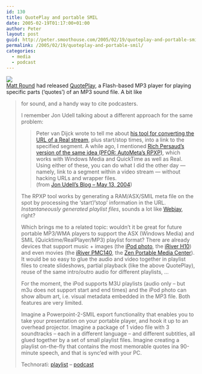 ```yaml
---
id: 130
title: QuotePlay and portable SMIL
date: 2005-02-19T01:17:00+01:00
author: Peter
layout: post
guid: http://peter.smoothouse.com/2005/02/19/quoteplay-and-portable-smil/
permalink: /2005/02/19/quoteplay-and-portable-smil/
categories:
  - media
  - podcast
---
```

![](http://www.pixagogo.com/S5vpfnjbBPdPmmSeKgGdn5VENtezR!CpJ6WJuwzfYyRdzpHoWJc!y3mmuc4na6FmFpfYALcZO7igGDZqMwgRq3CB9I6EydmLAqtxOsylS5fir8lWnSBG-aN4O9KS4-erD9Dx9dY9-Q7FjyLImU0kZIUQ__/QuotePlay2.jpg)  
[Matt Round](http://www.malevolent.com/about/matt-round/) had released [QuotePlay](http://www.malevolent.com/extras/quoteplay/), a Flash-based MP3 player for playing specific parts (&#8216;quotes&#8217;) of an MP3 sound file. A bit like <blockquote> for sound, and a handy way to cite podcasters.

I remember Jon Udell talking about a different approach for the same problem:

> Peter van Dijck wrote to tell me about [his tool for converting the URL of a Real stream](http://www.me-tv.org/freetools/getrmurl.php), plus start/stop times, into a link to the specified segment. A while ago, I mentioned [Rich Persaud&#8217;s version of the same idea (PFOR: AutoMeta&#8217;s RPXP)](http://autometa.com/RPXP/web/), which works with Windows Media and QuickTime as well as Real. Using either of these, you can do what I did the other day &#8212; namely, link to a segment within a video stream &#8212; without hacking URLs and wrapper files.  
> (from [Jon Udell&#8217;s Blog &#8211; May 13, 2004](http://weblog.infoworld.com/udell/2004/05/13.html))

The RPXP tool works by generating a RAM/ASX/SMIL meta file on the spot by processing the &#8216;start&#8217;/&#8217;stop&#8217; information in the URL. _Instantaneously generated playlist files_, sounds a lot like [Webjay](http://www.webjay.org), right?

Which brings me to a related topic: wouldn&#8217;t it be great for future portable MP3/WMA players to support the ASX (Windows Media) and SMIL (Quicktime/RealPlayer/MP3) playlist format? There are already devices that support music + images (the [iPod photo](http://www.apple.com/ipodphoto/), the [iRiver H10](http://www.iriver.com/html/product/prpa_product.asp?pidx=61)) and even movies (the [iRiver PMC140](http://www.iriver.com/html/product/prpa_product.asp?pidx=62), the [Zen Portable Media Center](http://www.creative.com/PortableMediaCenters/productinfo/features.asp)). It would be so easy to glue the audio and video together in playlist files to create slideshows, partial playback (like the above QuotePlay), reuse of the same intro/outro audio for different playlists, &#8230; 

For the moment, the iPod supports M3U playlists (audio only &#8211; but m3u does not support start and end times) and the iPod photo can show album art, i.e. visual metadata embedded in the MP3 file. Both features are very limited. 

Imagine a Powerpoint-2-SMIL export functionality that enables you to take your presentation on your portable player, and hook it up to an overhead projector. Imagine a package of 1 video file with 3 soundtracks &#8211; each in a different language &#8211; and different subtitles, all glued together by a set of small playlist files. Imagine creating a playlist on-the-fly that contains the most memorable quotes ina 90-minute speech, and that is sync&#8217;ed with your PC.

Technorati: <a href="http://technorati.com/tag/playlist" rel="tag">playlist</a> &#8211; <a href="http://technorati.com/tag/podcast" rel="tag">podcast</a>